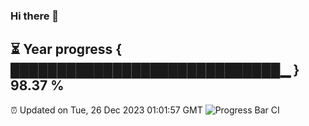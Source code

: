 ### Hi there 👋
⏳ Year progress { █████████████████████████████▁ } 98.37 %
---
⏰ Updated on Tue, 26 Dec 2023 01:01:57 GMT
![Progress Bar CI](https://github.com/liununu/liununu/workflows/Progress%20Bar%20CI/badge.svg)
